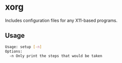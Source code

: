 # xorg

Includes configuration files for any X11-based
programs.

## Usage
```sh
Usage: setup [-n]
Options:
  -n Only print the steps that would be taken
```
